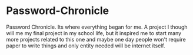 # Password-Chronicle
Password Chronicle. Its where everything began for me. A project I though will me my final project in my school life, but it inspired me to start many more projects related to this one and maybe one day people won't require paper to write things and only entity needed will be internet itself.
